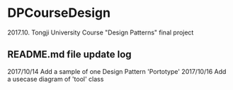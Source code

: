 # DPCourseDesign
2017.10. Tongji University Course "Design Patterns" final project 


## README.md file update log
2017/10/14 Add a sample of one Design Pattern 'Portotype'
2017/10/16 Add a usecase diagram of 'tool' class
